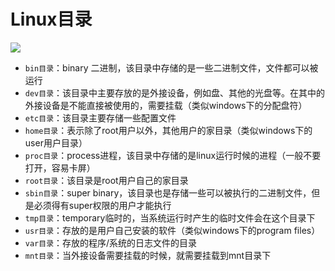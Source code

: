 # Linux目录

![](images/linux-ll.png)

- `bin目录`：binary 二进制，该目录中存储的是一些二进制文件，文件都可以被运行
- `dev目录`：该目录中主要存放的是外接设备，例如盘、其他的光盘等。在其中的外接设备是不能直接被使用的，需要挂载（类似windows下的分配盘符）
- `etc目录`：该目录主要存储一些配置文件
- `home目录`：表示除了root用户以外，其他用户的家目录（类似windows下的user用户目录）
- `proc目录`：process进程，该目录中存储的是linux运行时候的进程（一般不要打开，容易卡屏）
- `root目录`：该目录是root用户自己的家目录
- `sbin目录`：super binary，该目录也是存储一些可以被执行的二进制文件，但是必须得有super权限的用户才能执行
- `tmp目录`：temporary临时的，当系统运行时产生的临时文件会在这个目录下
- `usr目录`：存放的是用户自己安装的软件（类似windows下的program files）
- `var目录`：存放的程序/系统的日志文件的目录
- `mnt目录`：当外接设备需要挂载的时候，就需要挂载到mnt目录下

